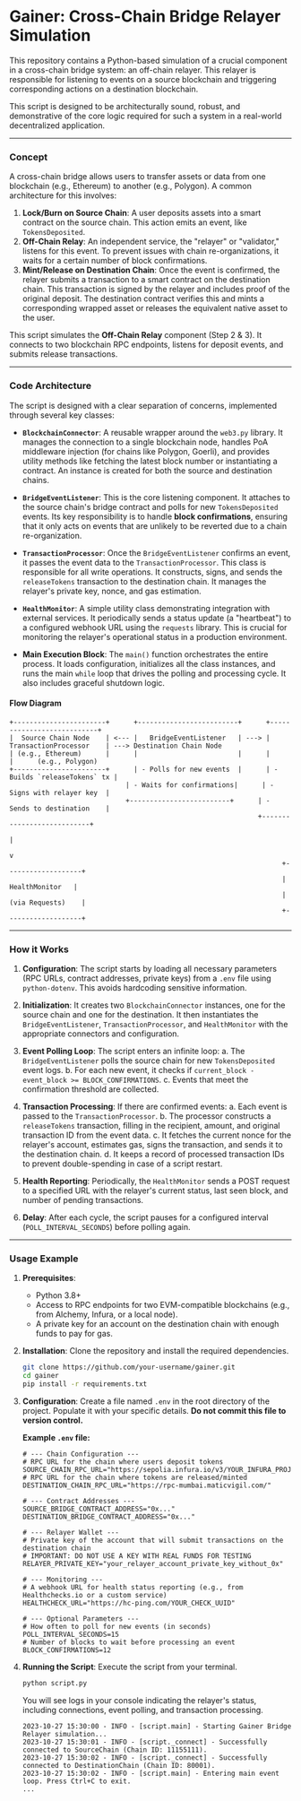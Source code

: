 # Gainer: Cross-Chain Bridge Relayer Simulation

This repository contains a Python-based simulation of a crucial component in a cross-chain bridge system: an off-chain relayer. This relayer is responsible for listening to events on a source blockchain and triggering corresponding actions on a destination blockchain.

This script is designed to be architecturally sound, robust, and demonstrative of the core logic required for such a system in a real-world decentralized application.

---

### Concept

A cross-chain bridge allows users to transfer assets or data from one blockchain (e.g., Ethereum) to another (e.g., Polygon). A common architecture for this involves:

1.  **Lock/Burn on Source Chain**: A user deposits assets into a smart contract on the source chain. This action emits an event, like `TokensDeposited`.
2.  **Off-Chain Relay**: An independent service, the "relayer" or "validator," listens for this event. To prevent issues with chain re-organizations, it waits for a certain number of block confirmations.
3.  **Mint/Release on Destination Chain**: Once the event is confirmed, the relayer submits a transaction to a smart contract on the destination chain. This transaction is signed by the relayer and includes proof of the original deposit. The destination contract verifies this and mints a corresponding wrapped asset or releases the equivalent native asset to the user.

This script simulates the **Off-Chain Relay** component (Step 2 & 3). It connects to two blockchain RPC endpoints, listens for deposit events, and submits release transactions.

---

### Code Architecture

The script is designed with a clear separation of concerns, implemented through several key classes:

-   **`BlockchainConnector`**: A reusable wrapper around the `web3.py` library. It manages the connection to a single blockchain node, handles PoA middleware injection (for chains like Polygon, Goerli), and provides utility methods like fetching the latest block number or instantiating a contract. An instance is created for both the source and destination chains.

-   **`BridgeEventListener`**: This is the core listening component. It attaches to the source chain's bridge contract and polls for new `TokensDeposited` events. Its key responsibility is to handle **block confirmations**, ensuring that it only acts on events that are unlikely to be reverted due to a chain re-organization.

-   **`TransactionProcessor`**: Once the `BridgeEventListener` confirms an event, it passes the event data to the `TransactionProcessor`. This class is responsible for all write operations. It constructs, signs, and sends the `releaseTokens` transaction to the destination chain. It manages the relayer's private key, nonce, and gas estimation.

-   **`HealthMonitor`**: A simple utility class demonstrating integration with external services. It periodically sends a status update (a "heartbeat") to a configured webhook URL using the `requests` library. This is crucial for monitoring the relayer's operational status in a production environment.

-   **Main Execution Block**: The `main()` function orchestrates the entire process. It loads configuration, initializes all the class instances, and runs the main `while` loop that drives the polling and processing cycle. It also includes graceful shutdown logic.

#### Flow Diagram

```
+-----------------------+      +-------------------------+      +---------------------------+
|  Source Chain Node    | <--- |   BridgeEventListener   | ---> |   TransactionProcessor    | ---> Destination Chain Node
| (e.g., Ethereum)      |      |                         |      |                           |      (e.g., Polygon)
+-----------------------+      | - Polls for new events  |      | - Builds `releaseTokens` tx |
                             | - Waits for confirmations|      | - Signs with relayer key  |
                             +-------------------------+      | - Sends to destination    |
                                                              +---------------------------+
                                                                            |
                                                                            v
                                                                    +-------------------+
                                                                    |   HealthMonitor   |
                                                                    | (via Requests)    |
                                                                    +-------------------+
```

---

### How it Works

1.  **Configuration**: The script starts by loading all necessary parameters (RPC URLs, contract addresses, private keys) from a `.env` file using `python-dotenv`. This avoids hardcoding sensitive information.

2.  **Initialization**: It creates two `BlockchainConnector` instances, one for the source chain and one for the destination. It then instantiates the `BridgeEventListener`, `TransactionProcessor`, and `HealthMonitor` with the appropriate connectors and configuration.

3.  **Event Polling Loop**: The script enters an infinite loop:
    a. The `BridgeEventListener` polls the source chain for new `TokensDeposited` event logs.
    b. For each new event, it checks if `current_block - event_block >= BLOCK_CONFIRMATIONS`.
    c. Events that meet the confirmation threshold are collected.

4.  **Transaction Processing**: If there are confirmed events:
    a. Each event is passed to the `TransactionProcessor`.
    b. The processor constructs a `releaseTokens` transaction, filling in the recipient, amount, and original transaction ID from the event data.
    c. It fetches the current nonce for the relayer's account, estimates gas, signs the transaction, and sends it to the destination chain.
    d. It keeps a record of processed transaction IDs to prevent double-spending in case of a script restart.

5.  **Health Reporting**: Periodically, the `HealthMonitor` sends a POST request to a specified URL with the relayer's current status, last seen block, and number of pending transactions.

6.  **Delay**: After each cycle, the script pauses for a configured interval (`POLL_INTERVAL_SECONDS`) before polling again.

---

### Usage Example

1.  **Prerequisites**:
    *   Python 3.8+
    *   Access to RPC endpoints for two EVM-compatible blockchains (e.g., from Alchemy, Infura, or a local node).
    *   A private key for an account on the destination chain with enough funds to pay for gas.

2.  **Installation**:
    Clone the repository and install the required dependencies.
    ```bash
    git clone https://github.com/your-username/gainer.git
    cd gainer
    pip install -r requirements.txt
    ```

3.  **Configuration**:
    Create a file named `.env` in the root directory of the project. Populate it with your specific details. **Do not commit this file to version control.**

    **Example `.env` file:**
    ```env
    # --- Chain Configuration ---
    # RPC URL for the chain where users deposit tokens
    SOURCE_CHAIN_RPC_URL="https://sepolia.infura.io/v3/YOUR_INFURA_PROJECT_ID"
    # RPC URL for the chain where tokens are released/minted
    DESTINATION_CHAIN_RPC_URL="https://rpc-mumbai.maticvigil.com/"

    # --- Contract Addresses ---
    SOURCE_BRIDGE_CONTRACT_ADDRESS="0x..."
    DESTINATION_BRIDGE_CONTRACT_ADDRESS="0x..."

    # --- Relayer Wallet ---
    # Private key of the account that will submit transactions on the destination chain
    # IMPORTANT: DO NOT USE A KEY WITH REAL FUNDS FOR TESTING
    RELAYER_PRIVATE_KEY="your_relayer_account_private_key_without_0x"

    # --- Monitoring ---
    # A webhook URL for health status reporting (e.g., from Healthchecks.io or a custom service)
    HEALTHCHECK_URL="https://hc-ping.com/YOUR_CHECK_UUID"

    # --- Optional Parameters ---
    # How often to poll for new events (in seconds)
    POLL_INTERVAL_SECONDS=15
    # Number of blocks to wait before processing an event
    BLOCK_CONFIRMATIONS=12
    ```

4.  **Running the Script**:
    Execute the script from your terminal.
    ```bash
    python script.py
    ```

    You will see logs in your console indicating the relayer's status, including connections, event polling, and transaction processing.
    ```
    2023-10-27 15:30:00 - INFO - [script.main] - Starting Gainer Bridge Relayer simulation...
    2023-10-27 15:30:01 - INFO - [script._connect] - Successfully connected to SourceChain (Chain ID: 11155111).
    2023-10-27 15:30:02 - INFO - [script._connect] - Successfully connected to DestinationChain (Chain ID: 80001).
    2023-10-27 15:30:02 - INFO - [script.main] - Entering main event loop. Press Ctrl+C to exit.
    ...
    ```